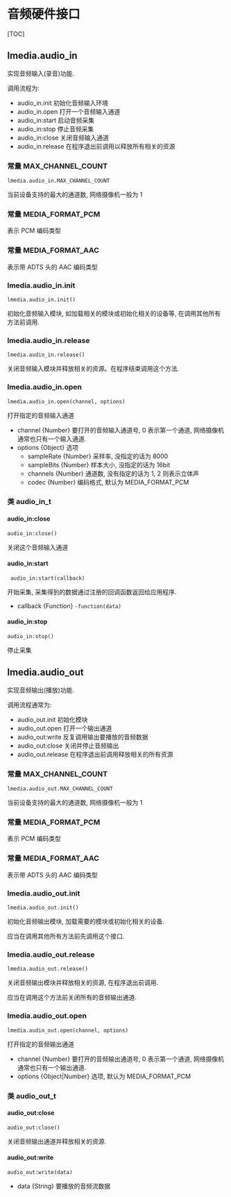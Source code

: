 # 音频硬件接口

[TOC]

## lmedia.audio_in

实现音频输入(录音)功能.

调用流程为:

- audio_in.init 初始化音频输入环境
- audio_in.open 打开一个音频输入通道
- audio_in:start 启动音频采集
- audio_in:stop 停止音频采集
- audio_in:close 关闭音频输入通道
- audio_in.release 在程序退出前调用以释放所有相关的资源

### 常量 MAX_CHANNEL_COUNT

    lmedia.audio_in.MAX_CHANNEL_COUNT

当前设备支持的最大的通道数, 网络摄像机一般为 1

### 常量 MEDIA_FORMAT_PCM

表示 PCM 编码类型

### 常量 MEDIA_FORMAT_AAC

表示带 ADTS 头的 AAC 编码类型


### lmedia.audio_in.init

    lmedia.audio_in.init()

初始化音频输入模块, 如加载相关的模块或初始化相关的设备等, 在调用其他所有方法前调用.


### lmedia.audio_in.release

    lmedia.audio_in.release()

关闭音频输入模块并释放相关的资源。在程序结束调用这个方法.


### lmedia.audio_in.open

    lmedia.audio_in.open(channel, options)

打开指定的音频输入通道

- channel {Number} 要打开的音频输入通道号, 0 表示第一个通道, 网络摄像机通常也只有一个输入通道.
- options {Object} 选项
  + sampleRate {Number} 采样率, 没指定的话为 8000
  + sampleBits {Number} 样本大小, 没指定的话为 16bit
  + channels {Number} 通道数, 没有指定的话为 1, 2 则表示立体声
  + codec {Number} 编码格式, 默认为 MEDIA_FORMAT_PCM

### 类 audio_in_t


#### audio_in:close

    audio_in:close()

关闭这个音频输入通道


#### audio_in:start
 
     audio_in:start(callback)

开始采集, 采集得到的数据通过注册的回调函数返回给应用程序.

- callback {Function} `-function(data)`


#### audio_in:stop

    audio_in:stop()

停止采集


## lmedia.audio_out

实现音频输出(播放)功能.

调用流程通常为:

- audio_out.init 初始化模块
- audio_out.open 打开一个输出通道
- audio_out:write 反复调用输出要播放的音频数据
- audio_out:close 关闭并停止音频输出
- audio_out.release 在程序退出前调用释放相关的所有资源



### 常量 MAX_CHANNEL_COUNT

    lmedia.audio_out.MAX_CHANNEL_COUNT

当前设备支持的最大的通道数, 网络摄像机一般为 1

### 常量 MEDIA_FORMAT_PCM

表示 PCM 编码类型

### 常量 MEDIA_FORMAT_AAC

表示带 ADTS 头的 AAC 编码类型


### lmedia.audio_out.init

    lmedia.audio_out.init()

初始化音频输出模块, 加载需要的模块或初始化相关的设备.

应当在调用其他所有方法前先调用这个接口.


### lmedia.audio_out.release

    lmedia.audio_out.release()

关闭音频输出模块并释放相关的资源, 在程序退出前调用.

应当在调用这个方法前关闭所有的音频输出通道.


### lmedia.audio_out.open

    lmedia.audio_out.open(channel, options)

打开指定的音频输出通道

- channel {Number} 要打开的音频输出通道号, 0 表示第一个通道, 网络摄像机通常也只有一个输出通道.
- options {Object|Number} 选项, 默认为 MEDIA_FORMAT_PCM

### 类 audio_out_t


#### audio_out:close

    audio_out:close()

关闭音频输出通道并释放相关的资源.


#### audio_out:write

    audio_out:write(data)

- data {String} 要播放的音频流数据